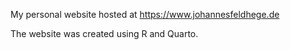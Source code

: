 My personal website hosted at https://www.johannesfeldhege.de

The website was created using R and Quarto.
